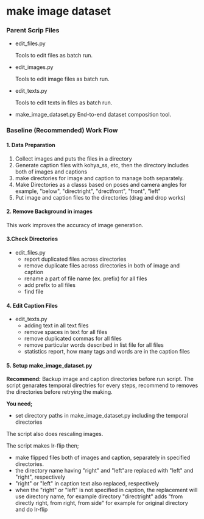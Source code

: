 # make image dataset

### Parent Scrip Files

- edit_files.py

  Tools to edit files as batch run.

- edit_images.py

  Tools to edit image files as batch run.

- edit_texts.py

  Tools to edit texts in files as batch run.

- make_image_dataset.py
   End-to-end dataset composition tool.

### Baseline (Recommended) Work Flow

#### 1. Data Preparation

1. Collect images and puts the files in a directory
2. Generate caption files with kohya_ss, etc, then the directory includes both of images and captions
3. make directories for image and caption to manage both separately.
4. Make Directories as a classs based on poses and camera angles
   for example, "below", "directright", "drectfront", "front", "left"
5. Put image and caption files to the directories (drag and drop works)


#### 2. Remove Background in images

This work improves the accuracy of image generation.

#### 3.Check Directories
- edit_files.py
  - report duplicated files across directories
  - remove duplicate files across directories in both of image and caption
  - rename a part of file name (ex. prefix) for all files
  - add prefix to all files
  - find file


#### 4. Edit Caption Files

- edit_texts.py
    - adding text in all text files
    - remove spaces in text for all files
    - remove duplicated commas for all files
    - remove particular words described in list file for all files
    - statistics report, how many tags and words are in the caption files

#### 5. Setup make_image_dataset.py

**Recommend:** Backup image and caption directories before run script.
The script genarates temporal directries for every steps, recommend to removes the directories before retrying the making.


**You need;**
- set directory paths in make_image_dataset.py including the temporal directories

The script also does rescaling images.

The script makes lr-flip then;
- make flipped files both of images and caption, separately in specified directories.
- the directory name having "right" and "left"are replaced with "left" and "right", respectively
- "right" or "left" in caption text also replaced, respectively
- when the "right" or "left" is not specified in caption, the replacement will use directory name, for example directory "directright" adds "from directly right, from right, from side" for example for original directory and do lr-flip
